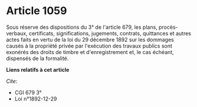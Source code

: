 # Article 1059

Sous réserve des dispositions du 3° de l'article 679, les plans, procès-verbaux, certificats, significations, jugements,
contrats, quittances et autres actes faits en vertu de la loi du 29 décembre 1892 sur les dommages causés à la propriété
privée par l'exécution des travaux publics sont exonérés des droits de timbre et d'enregistrement et, le cas échéant,
dispensés de la formalité.

**Liens relatifs à cet article**

_Cite_:

  - CGI 679 3°
  - Loi n°1892-12-29

